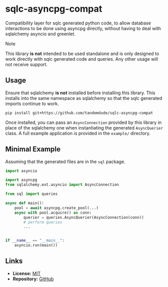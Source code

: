 # sqlc-asyncpg-compat

Compatibility layer for sqlc generated python code, to allow database interactions to be done using
asyncpg directly, without having to deal with sqlalchemy asyncio and greenlet.

> [!NOTE]
> This library **is not** intended to be used standalone and is only designed to work directly with sqlc
> generated code and queries. Any other usage will not receive support.

## Usage

Ensure that sqlalchemy **is not** installed before installing this library. This installs into the same
namespace as sqlalchemy so that the sqlc generated imports continue to work.

```
pip install git+https://github.com/tandemdude/sqlc-asyncpg-compat
```

Once installed, you can pass an `AsyncConnection` provided by this library in place of the sqlalchemy one
when instantiating the generated `AsyncQuerier` class. A full example application is provided in the `example/`
directory.

## Minimal Example

Assuming that the generated files are in the `sql` package.

```python
import asyncio

import asyncpg
from sqlalchemy.ext.asyncio import AsyncConnection

from sql import queries

async def main():
    pool = await asyncpg.create_pool(...)
    async with pool.acquire() as conn:
        querier = queries.AsyncQuerier(AsyncConnection(conn))
        # perform queries
        ...


if __name__ == "__main__":
    asyncio.run(main())
```

## Links

- **License:** [MIT](https://choosealicense.com/licenses/mit/)
- **Repository:** [GitHub](https://github.com/tandemdude/sqlc-asyncpg-compat)

